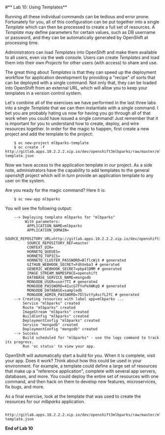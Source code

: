 #** Lab 10: Using Templates**

Running all these individual commands can be tedious and error prone.
Fortunately for you, all of this configuration can be put together into a single
*Template* which can then be processed to create a full set of resources. A
*Template* may define parameters for certain values, such as DB username or
password, and they can be automatically generated by OpenShift at processing
time.

Administrators can load *Templates* into OpenShift and make them available to
all users, even via the web console. Users can create *Templates* and load them
into their own *Projects* for other users (with access) to share and use.

The great thing about *Templates* is that they can speed up the deployment
workflow for application development by providing a "recipe" of sorts that can
be deployed with a single command.  Not only that, they can be loaded into
OpenShift from an external URL, which will allow you to keep your templates in a
version control system.

Let's combine all of the exercises we have performed in the last three labs into
a single *Template* that we can then instantiate with a single command.  I bet
you are probably hating us now for having you go through all of that work when
you could have issued a single command! Just remember that it is important for
you to understand how to create, deploy, and wire resources together.  In order
for the magic to happen, first create a new project and add the template to the
project:

````
	$ oc new-project mlbparks-template
	$ oc create -f http://gitlab.apps.10.2.2.2.xip.io/dev/openshift3mlbparks/raw/master/mlbparks-template.json
````

Now we have access to the application template in our project.  As a side note, administrators have the capability to add templates to the general *openshift* project which will in turn provide an application template to any user on the system.

Are you ready for the magic command?  Here it is:

````
	$ oc new-app mlbparks
````

You will see the following output:

````
    --> Deploying template mlbparks for "mlbparks"
         With parameters:
          APPLICATION_NAME=mlbparks
          APPLICATION_DOMAIN=
          SOURCE_REPOSITORY_URL=http://gitlab.apps.10.2.2.2.xip.io/dev/openshift3mlbparks
          SOURCE_REPOSITORY_REF=master
          CONTEXT_DIR=
          HORNETQ_QUEUES=
          HORNETQ_TOPICS=
          HORNETQ_CLUSTER_PASSWORD=BlflcWjX # generated
          GITHUB_WEBHOOK_SECRET=FdhVeba3 # generated
          GENERIC_WEBHOOK_SECRET=pbp4lDMM # generated
          IMAGE_STREAM_NAMESPACE=openshift
          DATABASE_SERVICE_NAME=mongodb
          MONGODB_USER=user7TI # generated
          MONGODB_PASSWORD=4IucG7FYvPeXWKqQ # generated
          MONGODB_DATABASE=sampledb
          MONGODB_ADMIN_PASSWORD=7DlSvtYyAscfL2fC # generated
    --> Creating resources with label app=mlbparks ...
        Service "mlbparks" created
        Route "mlbparks" created
        ImageStream "mlbparks" created
        BuildConfig "mlbparks" created
        DeploymentConfig "mlbparks" created
        Service "mongodb" created
        DeploymentConfig "mongodb" created
    --> Success
        Build scheduled for "mlbparks" - use the logs command to track its progress.
        Run 'oc status' to view your app.
````

OpenShift will automatically start a build for you. When it is complete, visit
your app. Does it work? Think about how this could be used in your environment.
For example, a template could define a large set of resources that make up a
"reference application", complete with several app servers, databases, and more.
You could deploy the entire set of resources with one command, and then hack on
them to develop new features, microservices, fix bugs, and more.

As a final exercise, look at the template that was used to create the
resources for our *mlbparks* application.

````
    http://gitlab.apps.10.2.2.2.xip.io/dev/openshift3mlbparks/raw/master/mlbparks-template.json
````

**End of Lab 10**
